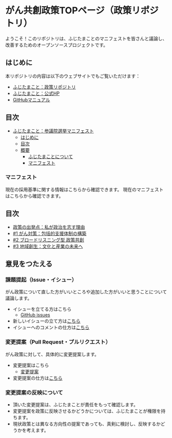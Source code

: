 # がん共創政策TOPページ（政策リポジトリ）
ようこそ！このリポジトリは、ふじたまことのマニフェストを皆さんと議論し、改善するためのオープンソースプロジェクトです。

## はじめに
本リポジトリの内容は以下のウェブサイトでもご覧いただけます：

- [ふじたまこと：政策リポジトリ]()
- [ふじたまこと：公式HP](https://fujitamakoto.com/)
- [GitHubマニュアル](/docs/manual.md)

## 目次
- [ふじたまこと：参議院選挙マニフェスト](#採用マニュアルについて)
    - [はじめに](#はじめに)
    - [目次](#目次)
    - [概要](#概要)
        - [ふじたまことについて](#ふじたまことについて)
        - [マニフェスト](#マニフェスト)
### マニフェスト

現在の採用基準に関する情報はこちらから確認できます。
現在のマニフェストはこちらから確認できます。

## 目次

- [政策の出発点：私が政治を志す理由](manifest/00_policy_philosophy.md)
- [#1 がん対策：包括的支援体制の構築](manifest/01_cancer_policy.md)
- [#2 ブロードリスニング型 政策共創](manifest/02_broad_listening.md)
- [#3 地域創生：文化と産業の未来へ](manifest/03_regional_revival.md)


## 意見をつたえる

### 課題提起（Issue・イシュー）

がん政策について直した方がいいところや追加した方がいいと思うことについて議論します。

- イシューを立てる方はこちら
    - [GitHub issues](https://github.com/fujitamakoto-4/-/issues)
- 新しいイシューの立て方は[こちら](/docs/manual_issue.md#new_issue)
- イシューへのコメントの仕方は[こちら](/docs/manual_issue.md#comment_issue)

### 変更提案（Pull Request・プルリクエスト）

がん政策に対して、具体的に変更提案します。

- 変更提案はこちら
    - [変更提案](https://github.com/fujitamakoto-4/-/pulls)
- 変更提案の仕方は[こちら](/docs/manual_pull_request.md)

### 変更提案の反映について

- 頂いた変更提案は、ふじたまことが責任をもって確認します。
- 変更提案を政策に反映させるかどうかについては、ふじたまことが権限を持ちます。
- 現状政策とは異なる方向性の提案であっても、真剣に検討し、反映するかどうかを考えます。
